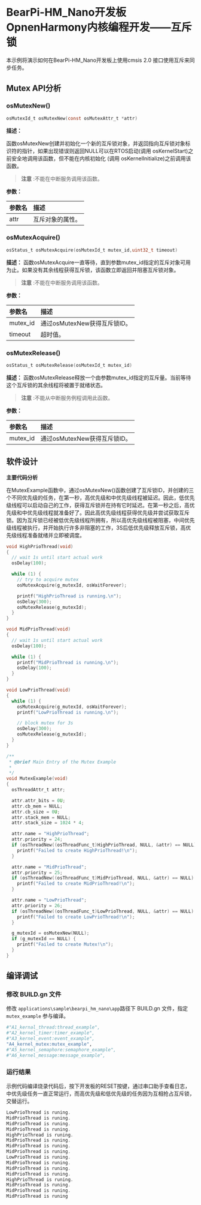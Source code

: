 # BearPi-HM_Nano开发板OpnenHarmony内核编程开发——互斥锁
本示例将演示如何在BearPi-HM_Nano开发板上使用cmsis 2.0 接口使用互斥来同步任务。


## Mutex API分析


### osMutexNew()

```c
osMutexId_t osMutexNew(const osMutexAttr_t *attr)
```
**描述：**

函数osMutexNew创建并初始化一个新的互斥锁对象，并返回指向互斥锁对象标识符的指针，如果出现错误则返回NULL可以在RTOS启动(调用 osKernelStart)之前安全地调用该函数，但不能在内核初始化 (调用 osKernelInitialize)之前调用该函数。
> **注意** :不能在中断服务调用该函数。


**参数：**

|参数名|描述|
|:--|:------| 
| attr |互斥对象的属性。  |

### osMutexAcquire()

```c
osStatus_t osMutexAcquire(osMutexId_t mutex_id,uint32_t timeout)
```
**描述：**
函数osMutexAcquire一直等待，直到参数mutex_id指定的互斥对象可用为止。如果没有其余线程获得互斥锁，该函数立即返回并阻塞互斥锁对象。

> **注意** :不能在中断服务调用该函数。


**参数：**

|参数名|描述|
|:--|:------| 
| mutex_id | 通过osMutexNew获得互斥锁ID。  |
| timeout | 超时值。 |

###  osMutexRelease()

```c
osStatus_t osMutexRelease(osMutexId_t mutex_id)
```
**描述：**
函数osMutexRelease释放一个由参数mutex_id指定的互斥量。当前等待这个互斥锁的其余线程将被置于就绪状态。

> **注意** :不能从中断服务例程调用此函数。


**参数：**

|参数名|描述|
|:--|:------| 
| mutex_id | 通过osMutexNew获得互斥锁ID。  |


## 软件设计

**主要代码分析**

在MutexExample函数中，通过osMutexNew()函数创建了互斥锁ID，并创建的三个不同优先级的任务，在第一秒，高优先级和中优先级线程被延迟。因此，低优先级线程可以启动自己的工作，获得互斥锁并在持有它时延迟。在第一秒之后，高优先级和中优先级线程就准备好了。因此高优先级线程获得优先级并尝试获取互斥锁。因为互斥锁已经被低优先级线程所拥有，所以高优先级线程被阻塞，中间优先级线程被执行，并开始执行许多非阻塞的工作，3S后低优先级释放互斥锁，高优先级线程准备就绪并立即被调度。

```c
void HighPrioThread(void)
{
  // wait 1s until start actual work
  osDelay(100);

  while (1) {
    // try to acquire mutex
    osMutexAcquire(g_mutexId, osWaitForever);

    printf("HighPrioThread is running.\n");
    osDelay(300);
    osMutexRelease(g_mutexId);
  }
}

void MidPrioThread(void)
{
  // wait 1s until start actual work
  osDelay(100);

  while (1) {
    printf("MidPrioThread is running.\n");
    osDelay(100);
  }
}

void LowPrioThread(void)
{
  while (1) {
    osMutexAcquire(g_mutexId, osWaitForever);
    printf("LowPrioThread is running.\n");

    // block mutex for 3s
    osDelay(300);
    osMutexRelease(g_mutexId);
  }
}

/**
 * @brief Main Entry of the Mutex Example
 * 
 */
void MutexExample(void)
{
  osThreadAttr_t attr;

  attr.attr_bits = 0U;
  attr.cb_mem = NULL;
  attr.cb_size = 0U;
  attr.stack_mem = NULL;
  attr.stack_size = 1024 * 4;

  attr.name = "HighPrioThread";
  attr.priority = 24;
  if (osThreadNew((osThreadFunc_t)HighPrioThread, NULL, &attr) == NULL) {
    printf("Failed to create HighPrioThread!\n");
  }

  attr.name = "MidPrioThread";
  attr.priority = 25;
  if (osThreadNew((osThreadFunc_t)MidPrioThread, NULL, &attr) == NULL) {
    printf("Failed to create MidPrioThread!\n");
  }

  attr.name = "LowPrioThread";
  attr.priority = 26;
  if (osThreadNew((osThreadFunc_t)LowPrioThread, NULL, &attr) == NULL) {
    printf("Failed to create LowPrioThread!\n");
  }

  g_mutexId = osMutexNew(NULL);
  if (g_mutexId == NULL) {
    printf("Failed to create Mutex!\n");
  }
}
```

## 编译调试

### 修改 BUILD.gn 文件

修改 `applications\sample\bearpi_hm_nano\app`路径下 BUILD.gn 文件，指定 `mutex_example` 参与编译。

```r
#"A1_kernal_thread:thread_example",
#"A2_kernel_timer:timer_example",
#"A3_kernel_event:event_example",
"A4_kernel_mutex:mutex_example",
#"A5_kernel_semaphore:semaphore_example",
#"A6_kernel_message:message_example",
```
    


### 运行结果

示例代码编译烧录代码后，按下开发板的RESET按键，通过串口助手查看日志，中优先级任务一直正常运行，而高优先级和低优先级的任务因为互相抢占互斥锁，交替运行。
```c
LowPrioThread is runing.
MidPrioThread is runing.
MidPrioThread is runing.
MidPrioThread is runing.
HighPrioThread is runing.
MidPrioThread is runing.
MidPrioThread is runing.
MidPrioThread is runing.
LowPrioThread is runing.
MidPrioThread is runing.
MidPrioThread is runing.
MidPrioThread is runing.
HighPrioThread is runing.
MidPrioThread is runing.
MidPrioThread is runing.
MidPrioThread is runing
```
